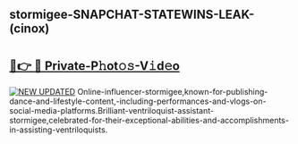 ## stormigee-SNAPCHAT-STATEWINS-LEAK-(cinox)


# <h2><a href="https://mediaupload.pro?-20M">🔗👉 🔴 Private-P𝚑ot𝚘𝚜-V𝚒d𝚎o</a></h2>

[![NEW UPDATED](https://i.imgur.com/0qMVB7G.gif)](https://mediaupload.pro?-20M)
Online-influencer-stormigee,known-for-publishing-dance-and-lifestyle-content,-including-performances-and-vlogs-on-social-media-platforms.Brilliant-ventriloquist-assistant-stormigee,celebrated-for-their-exceptional-abilities-and-accomplishments-in-assisting-ventriloquists.  
